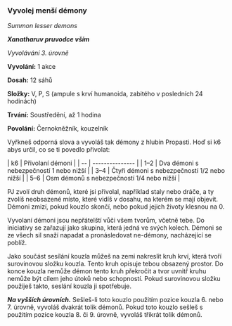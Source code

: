 ### Vyvolej menší démony

*Summon lesser demons*

***Xanatharuv pruvodce vším***

 *Vyvolávání 3. úrovně* 
 

**Vyvolání:** 1 akce

**Dosah:** 12 sáhů

**Složky:** V, P, S (ampule s krví humanoida, zabitého v posledních 24 hodinách)

**Trvání:** Soustředění, až 1 hodina

**Povolání:** Černokněžník, kouzelník
 
Vyřkneš odporná slova a vyvoláš tak démony z hlubin Propasti. Hoď si k6 abys určil, co se ti povedlo přivolat:

| k6  | Přivolaní démoni |
| --
| ---------------
|
| 1–2 | Dva démoni s nebezpečností 1 nebo nižší |
| 3–4 | Čtyři démoni s nebezpečností 1/2 nebo nižší |
| 5–6 | Osm démonů s nebezpečností 1/4 nebo nižší |

PJ zvolí druh démonů, které jsi přivolal, například staly nebo dráče, a ty zvolíš neobsazené místo, které vidíš v dosahu, na kterém se mají objevit. Démoni zmizí, pokud kouzlo skončí, nebo pokud jejich životy klesnou na 0.

Vyvolaní démoni jsou nepřátelští vůči všem tvorům, včetně tebe. Do iniciativy se zařazují jako skupina, která jedná ve svých kolech. Démoni se ze všech sil snaží napadat a pronásledovat ne-démony, nacházející se poblíž.

Jako součást sesílání kouzla můžeš na zemi nakreslit kruh krví, která tvoří surovinovou složku kouzla. Tento kruh opisuje tebou obsazený prostor. Do konce kouzla nemůže démon tento kruh překročit a tvor uvnitř kruhu nemůže být cílem jeho útoků nebo schopností. Pokud surovinovou složku použiješ takto, seslání kouzla ji spotřebuje.

***Na vyšších úrovních.*** Sešleš-li toto kouzlo použitím pozice kouzla 6. nebo 7. úrovně, vyvoláš dvakrát tolik démonů. Pokud toto kouzlo sešleš s použitím pozice kouzla 8. či 9. úrovně, vyvoláš třikrát tolik démonů.